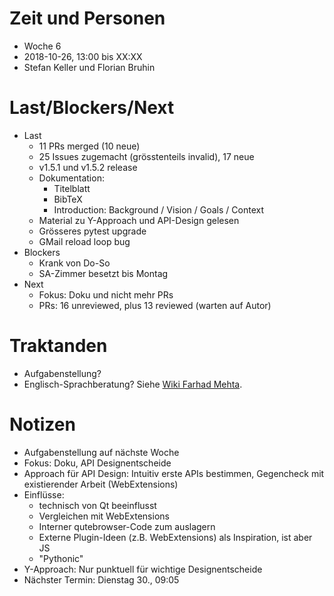# Zeit und Personen

- Woche 6
- 2018-10-26, 13:00 bis XX:XX
- Stefan Keller und Florian Bruhin

# Last/Blockers/Next

- Last
  - 11 PRs merged (10 neue)
  - 25 Issues zugemacht (grösstenteils invalid), 17 neue
  - v1.5.1 und v1.5.2 release
  - Dokumentation:
    - Titelblatt
    - BibTeX
    - Introduction: Background / Vision / Goals / Context
  - Material zu Y-Approach und API-Design gelesen
  - Grösseres pytest upgrade
  - GMail reload loop bug
- Blockers
  - Krank von Do-So
  - SA-Zimmer besetzt bis Montag
- Next
  - Fokus: Doku und nicht mehr PRs
  - PRs: 16 unreviewed, plus 13 reviewed (warten auf Autor)

# Traktanden

- Aufgabenstellung?
- Englisch-Sprachberatung? Siehe [Wiki Farhad Mehta](https://wiki.hsr.ch/FarhadMehta/wiki.cgi?ProjectInformation#16).

# Notizen

- Aufgabenstellung auf nächste Woche
- Fokus: Doku, API Designentscheide
- Approach für API Design: Intuitiv erste APIs bestimmen, Gegencheck mit existierender Arbeit (WebExtensions) 
- Einflüsse:
  - technisch von Qt beeinflusst
  - Vergleichen mit WebExtensions
  - Interner qutebrowser-Code zum auslagern
  - Externe Plugin-Ideen (z.B. WebExtensions) als Inspiration, ist aber JS
  - "Pythonic"
- Y-Approach: Nur punktuell für wichtige Designentscheide
- Nächster Termin: Dienstag 30., 09:05
